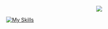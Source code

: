 <div align="center">
  <p>
    <a href="https://github.com/anuraghazra/github-readme-stats">
      <img src="https://github-readme-stats.vercel.app/api?username=syjalo&theme=github_dark">
    </a>
  </p>
  <p>
</div>

[![My Skills](https://skillicons.dev/icons?i=js,html,css,nodejs,ae,discord,bots,git,mongodb,py,raspberrypi,vscode)](https://skillicons.dev)

